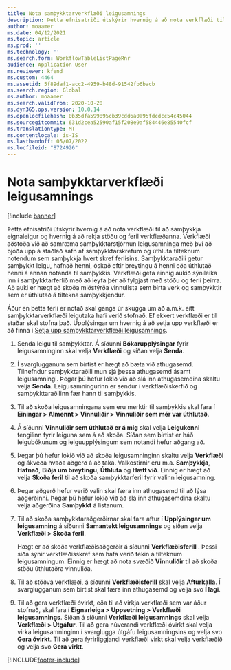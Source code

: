 ```yaml
---
title: Nota samþykktarverkflæði leigusamnings
description: Þetta efnisatriði útskýrir hvernig á að nota verkflæði til að samþykkja eignaleigur og hvernig á að rekja stöðu og feril verkflæðanna.
author: moaamer
ms.date: 04/12/2021
ms.topic: article
ms.prod: ''
ms.technology: ''
ms.search.form: WorkflowTableListPageRnr
audience: Application User
ms.reviewer: kfend
ms.custom: 4464
ms.assetid: 5f89daf1-acc2-4959-b48d-91542fb6bacb
ms.search.region: Global
ms.author: moaamer
ms.search.validFrom: 2020-10-28
ms.dyn365.ops.version: 10.0.14
ms.openlocfilehash: 0b35dfa599895cb39cdd6a0a95fdcdcc54c45044
ms.sourcegitcommit: 631d2cea52590af15f208e9af584446e85540fcf
ms.translationtype: MT
ms.contentlocale: is-IS
ms.lasthandoff: 05/07/2022
ms.locfileid: "8724926"
---
```

# <a name="use-lease-approval-workflows"></a>Nota samþykktarverkflæði leigusamnings

[!include [banner](../includes/banner.md)]

Þetta efnisatriði útskýrir hvernig á að nota verkflæði til að samþykkja eignaleigur og hvernig á að rekja stöðu og feril verkflæðanna. Verkflæði aðstoða við að samræma samþykktarstjórnun leigusamninga með því að bjóða upp á staðlað safn af samþykktarskrefum og úthluta tilteknum notendum sem samþykkja hvert skref ferlisins. Samþykktaraðili getur samþykkt leigu, hafnað henni, óskað eftir breytingu á henni eða úthlutað henni á annan notanda til samþykkis. Verkflæði geta einnig aukið sýnileika inn í samþykktarferlið með að leyfa þér að fylgjast með stöðu og ferli þeirra. Að auki er hægt að skoða miðstýrða vinnulista sem birta verk og samþykktir sem er úthlutað á tiltekna samþykkjendur.

Áður en þetta ferli er notað skal ganga úr skugga um að a.m.k. eitt samþykktarverkflæði leigutaka hafi verið stofnað. Ef ekkert verkflæði er til staðar skal stofna það. Upplýsingar um hvernig á að setja upp verkflæði er að finna í [Setja upp samþykktarverkflæði leigusamnings](set-up-lease-wrkflw.md).

1. Senda leigu til samþykktar. Á síðunni **Bókarupplýsingar** fyrir leigusamninginn skal velja **Verkflæði** og síðan velja **Senda**.
2. Í svarglugganum sem birtist er hægt að bæta við athugasemd. Tilnefndur samþykktaraðili mun sjá þessa athugasemd ásamt leigusamningi. Þegar þú hefur lokið við að slá inn athugasemdina skaltu velja **Senda**. Leigusamningurinn er sendur í verkflæðiskerfið og samþykktaraðilinn fær hann til samþykkis.
3. Til að skoða leigusamningana sem eru merktir til samþykkis skal fara í **Einingar \> Almennt \> Vinnuliðir \> Vinnuliðir sem mér var úthlutað**.
4. Á síðunni **Vinnuliðir sem úthlutað er á mig** skal velja **Leigukenni** tengilinn fyrir leiguna sem á að skoða. Síðan sem birtist er háð leigubókunum og leiguupplýsingum sem notandi hefur aðgang að.
5. Þegar þú hefur lokið við að skoða leigusamninginn skaltu velja **Verkflæði** og ákveða hvaða aðgerð á að taka. Valkostirnir eru m.a. **Samþykkja**, **Hafnað**, **Biðja um breytingu**, **Úthluta** og **Hætt við**. Einnig er hægt að velja **Skoða feril** til að skoða samþykktarferil fyrir valinn leigusamning.
6. Þegar aðgerð hefur verið valin skal færa inn athugasemd til að lýsa aðgerðinni. Þegar þú hefur lokið við að slá inn athugasemdina skaltu velja aðgerðina **Samþykkt** á listanum.
7. Til að skoða samþykktaraðgerðirnar skal fara aftur í **Upplýsingar um leigusamning** á síðunni **Samantekt leigusamnings** og síðan velja **Verkflæði \> Skoða feril**.

    Hægt er að skoða verkflæðisaðgerðir á síðunni **Verkflæðisferill** . Þessi síða sýnir verkflæðisskref sem hafa verið tekin á tilteknum leigusamningum. Einnig er hægt að nota svæðið **Vinnuliðir** til að skoða stöðu úthlutaðra vinnuliða.

8. Til að stöðva verkflæði, á síðunni **Verkflæðisferill** skal velja **Afturkalla**. Í svarglugganum sem birtist skal færa inn athugasemd og velja svo **Í lagi**.
9. Til að gera verkflæði óvirkt, eða til að virkja verkflæði sem var áður stofnað, skal fara í **Eignarleiga \> Uppsetning \> Verkflæði leigusamnings**. Síðan á síðunni **Verkflæði leigusamnings** skal velja **Verkflæði \> Útgáfur**. Til að gera núverandi verkflæði óvirkt skal velja virka leigusamninginn í svarglugga útgáfu leigusamningsins og velja svo **Gera óvirkt**. Til að gera fyrirliggjandi verkflæði virkt skal velja verkflæðið og velja svo **Gera virkt**.


[!INCLUDE[footer-include](../../includes/footer-banner.md)]
